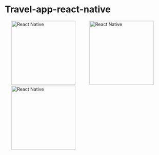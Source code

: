# Travel-app-react-native


  <div aling="left">
    <img src="https://user-images.githubusercontent.com/96357748/223878639-9372adf9-5331-4176-94e3-e434fa460303.jpeg" width="200px alt="Made with React Native"        title="React Native" hspace="20" />
    <img src="https://user-images.githubusercontent.com/96357748/223878849-f7e6aff2-95d1-40fc-9658-00e6ca6f7ff0.jpeg" width="200px alt="Made with React Native" title="React Native" hspace="20" />
    <img src="https://user-images.githubusercontent.com/96357748/223878862-2bce516b-f711-4f6b-bc6f-3b7311469111.jpeg" width="200px alt="Made with React Native" title="React Native" hspace="20" /> 
  </div>

